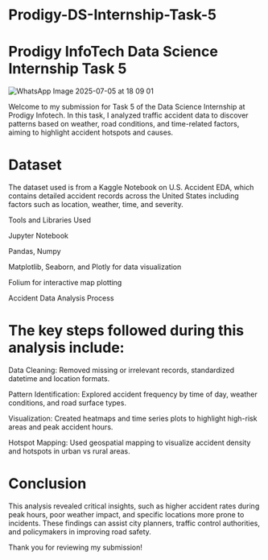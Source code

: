 # Prodigy-DS-Internship-Task-5

# Prodigy InfoTech Data Science Internship Task 5

![WhatsApp Image 2025-07-05 at 18 09 01](https://github.com/user-attachments/assets/18757fbc-b2fb-413f-875a-c6bc5a4801e0)

Welcome to my submission for Task 5 of the Data Science Internship at Prodigy Infotech. In this task, I analyzed traffic accident data to discover patterns based on weather, road conditions, and time-related factors, aiming to highlight accident hotspots and causes.

# Dataset
The dataset used is from a Kaggle Notebook on U.S. Accident EDA, which contains detailed accident records across the United States including factors such as location, weather, time, and severity.

Tools and Libraries Used

Jupyter Notebook

Pandas, Numpy

Matplotlib, Seaborn, and Plotly for data visualization

Folium for interactive map plotting

Accident Data Analysis Process

# The key steps followed during this analysis include:

Data Cleaning: Removed missing or irrelevant records, standardized datetime and location formats.

Pattern Identification: Explored accident frequency by time of day, weather conditions, and road surface types.

Visualization: Created heatmaps and time series plots to highlight high-risk areas and peak accident hours.

Hotspot Mapping: Used geospatial mapping to visualize accident density and hotspots in urban vs rural areas.


# Conclusion

This analysis revealed critical insights, such as higher accident rates during peak hours, poor weather impact, and specific locations more prone to incidents. These findings can assist city planners, traffic control authorities, and policymakers in improving road safety.

Thank you for reviewing my submission!

